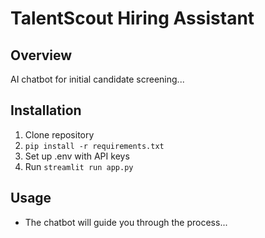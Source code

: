 # TalentScout Hiring Assistant

## Overview
AI chatbot for initial candidate screening...

## Installation
1. Clone repository
2. `pip install -r requirements.txt`
3. Set up .env with API keys
4. Run `streamlit run app.py`

## Usage
- The chatbot will guide you through the process...